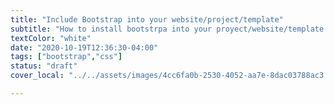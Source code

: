 ```yaml
---
title: "Include Bootstrap into your website/project/template"
subtitle: "How to install bootstrpa into your proyect/website/template in 10 seconds"
textColor: "white"
date: "2020-10-19T12:36:30-04:00"
tags: ["bootstrap","css"]
status: "draft"
cover_local: "../../assets/images/4cc6fa0b-2530-4052-aa7e-8dac03788ac3.png"

---
```


